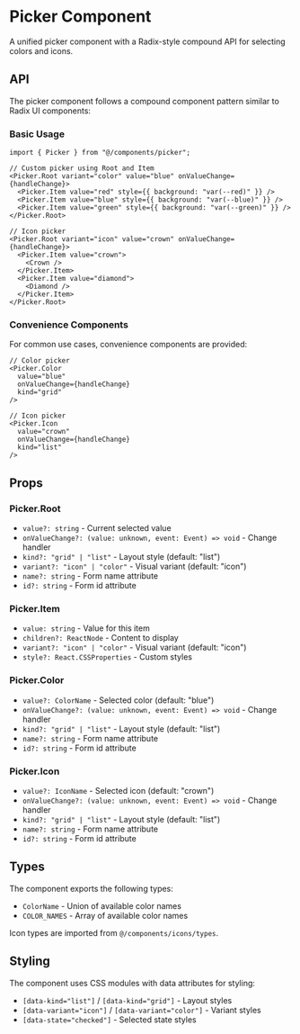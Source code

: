 # Picker Component

A unified picker component with a Radix-style compound API for selecting colors and icons.

## API

The picker component follows a compound component pattern similar to Radix UI components:

### Basic Usage

```tsx
import { Picker } from "@/components/picker";

// Custom picker using Root and Item
<Picker.Root variant="color" value="blue" onValueChange={handleChange}>
  <Picker.Item value="red" style={{ background: "var(--red)" }} />
  <Picker.Item value="blue" style={{ background: "var(--blue)" }} />
  <Picker.Item value="green" style={{ background: "var(--green)" }} />
</Picker.Root>

// Icon picker
<Picker.Root variant="icon" value="crown" onValueChange={handleChange}>
  <Picker.Item value="crown">
    <Crown />
  </Picker.Item>
  <Picker.Item value="diamond">
    <Diamond />
  </Picker.Item>
</Picker.Root>
```

### Convenience Components

For common use cases, convenience components are provided:

```tsx
// Color picker
<Picker.Color 
  value="blue" 
  onValueChange={handleChange}
  kind="grid" 
/>

// Icon picker
<Picker.Icon 
  value="crown" 
  onValueChange={handleChange}
  kind="list"
/>
```

## Props

### Picker.Root

- `value?: string` - Current selected value
- `onValueChange?: (value: unknown, event: Event) => void` - Change handler
- `kind?: "grid" | "list"` - Layout style (default: "list")
- `variant?: "icon" | "color"` - Visual variant (default: "icon")
- `name?: string` - Form name attribute
- `id?: string` - Form id attribute

### Picker.Item

- `value: string` - Value for this item
- `children?: ReactNode` - Content to display
- `variant?: "icon" | "color"` - Visual variant (default: "icon")
- `style?: React.CSSProperties` - Custom styles

### Picker.Color

- `value?: ColorName` - Selected color (default: "blue")
- `onValueChange?: (value: unknown, event: Event) => void` - Change handler
- `kind?: "grid" | "list"` - Layout style (default: "list")
- `name?: string` - Form name attribute
- `id?: string` - Form id attribute

### Picker.Icon

- `value?: IconName` - Selected icon (default: "crown")
- `onValueChange?: (value: unknown, event: Event) => void` - Change handler
- `kind?: "grid" | "list"` - Layout style (default: "list")
- `name?: string` - Form name attribute
- `id?: string` - Form id attribute

## Types

The component exports the following types:

- `ColorName` - Union of available color names
- `COLOR_NAMES` - Array of available color names

Icon types are imported from `@/components/icons/types`.

## Styling

The component uses CSS modules with data attributes for styling:

- `[data-kind="list"]` / `[data-kind="grid"]` - Layout styles
- `[data-variant="icon"]` / `[data-variant="color"]` - Variant styles
- `[data-state="checked"]` - Selected state styles
